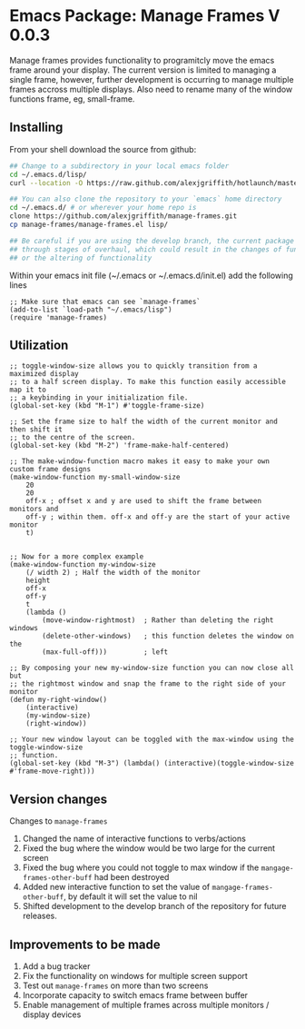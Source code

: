# Emacs Package: Manage Frames V 0.0.3
Manage frames provides functionality to programitcly move the emacs frame around your display. The current version is limited to managing a single frame, however, further development is occurring to manage multiple frames accross multiple displays. Also need to rename many of the window functions frame, eg, small-frame.

## Installing
From your shell download the source from github:

```bash
## Change to a subdirectory in your local emacs folder
cd ~/.emacs.d/lisp/
curl --location -O https://raw.github.com/alexjgriffith/hotlaunch/master/manage-frames.el

## You can also clone the repository to your `emacs` home directory
cd ~/.emacs.d/ # or wherever your home repo is
clone https://github.com/alexjgriffith/manage-frames.git
cp manage-frames/manage-frames.el lisp/

## Be careful if you are using the develop branch, the current package is still imature and going
## through stages of overhaul, which could result in the changes of function names you depend on
## or the altering of functionality
```

Within your emacs init file (~/.emacs or ~/.emacs.d/init.el) add the following lines

```elisp
;; Make sure that emacs can see `manage-frames`
(add-to-list `load-path "~/.emacs/lisp")
(require 'manage-frames)
```

## Utilization
```elisp
;; toggle-window-size allows you to quickly transition from a maximized display
;; to a half screen display. To make this function easily accessible map it to
;; a keybinding in your initialization file.
(global-set-key (kbd "M-1") #'toggle-frame-size)

;; Set the frame size to half the width of the current monitor and then shift it
;; to the centre of the screen.
(global-set-key (kbd "M-2") 'frame-make-half-centered)

;; The make-window-function macro makes it easy to make your own custom frame designs
(make-window-function my-small-window-size
    20
    20
    off-x ; offset x and y are used to shift the frame between monitors and 
    off-y ; within them. off-x and off-y are the start of your active monitor
    t)


;; Now for a more complex example
(make-window-function my-window-size
    (/ width 2) ; Half the width of the monitor
    height
    off-x 
    off-y
    t
    (lambda () 
        (move-window-rightmost)  ; Rather than deleting the right windows
        (delete-other-windows)   ; this function deletes the window on the
        (max-full-off)))         ; left

;; By composing your new my-window-size function you can now close all but
;; the rightmost window and snap the frame to the right side of your monitor
(defun my-right-window()
    (interactive)
    (my-window-size)
    (right-window))

;; Your new window layout can be toggled with the max-window using the toggle-window-size
;; function.
(global-set-key (kbd "M-3") (lambda() (interactive)(toggle-window-size #'frame-move-right)))
```

## Version changes
Changes to  `manage-frames`

1. Changed the name of interactive functions to verbs/actions
2. Fixed the bug where the window would be two large for the current screen
3. Fixed the bug where you could not toggle to max window if the `mangage-frames-other-buff` had been destroyed
4. Added new interactive function to set the value of `mangage-frames-other-buff`, by default it will set the value to nil
5. Shifted development to the develop branch of the repository for future releases.

## Improvements to be made
1. Add a bug tracker
2. Fix the functionality on windows for multiple screen support
3. Test out `manage-frames` on more than two screens
4. Incorporate capacity to switch emacs frame between buffer
5. Enable management of multiple frames across multiple monitors / display devices

